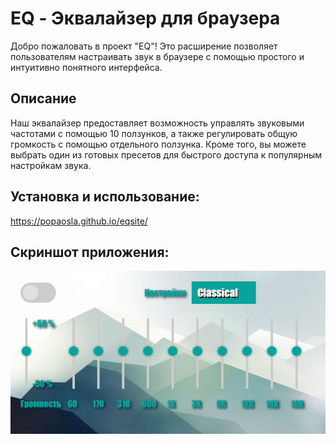 # EQ - Эквалайзер для браузера
Добро пожаловать в проект "EQ"! Это расширение позволяет пользователям настраивать звук в браузере с помощью простого и интуитивно понятного интерфейса.
## Описание
Наш эквалайзер предоставляет возможность управлять звуковыми частотами с помощью 10 ползунков, а также регулировать общую громкость с помощью отдельного ползунка. Кроме того, вы можете выбрать один из готовых пресетов для быстрого доступа к популярным настройкам звука.
## Установка и использование:
https://popaosla.github.io/eqsite/
## Скриншот приложения:
![Скриншот 1](EQ/data/icons/screenshot.png)
